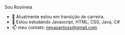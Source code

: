 Sou Rosiineia

- 🔭 Atualmente estou em transição de carreira.
- 🌱 Estou estudando Javascript, HTML, CSS, Java, C#
- 📫 meu contato: neyasantoss@gmail.com
